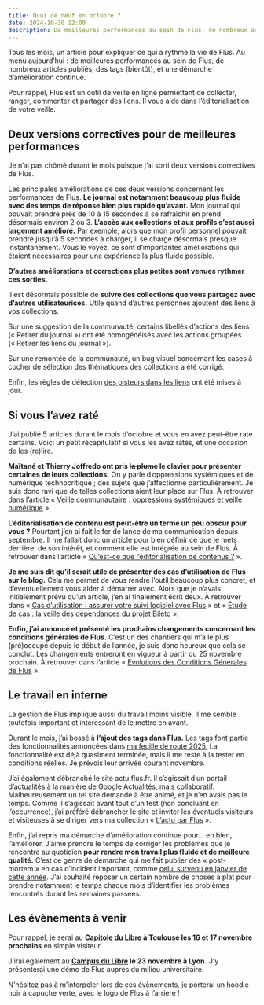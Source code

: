 ```yaml
---
title: Quoi de neuf en octobre ?
date: 2024-10-30 12:00
description: De meilleures performances au sein de Flus, de nombreux articles, des tags (bientôt), et une démarche d’amélioration continue.
---
```


Tous les mois, un article pour expliquer ce qui a rythmé la vie de Flus. Au menu aujourd’hui : de meilleures performances au sein de Flus, de nombreux articles publiés, des tags (bientôt), et une démarche d’amélioration continue.

Pour rappel, Flus est un outil de veille en ligne permettant de collecter, ranger, commenter et partager des liens. Il vous aide dans l’éditorialisation de votre veille.

## Deux versions correctives pour de meilleures performances

Je n’ai pas chômé durant le mois puisque j’ai sorti deux versions correctives de Flus.

Les principales améliorations de ces deux versions concernent les performances de Flus.
**Le journal est notamment beaucoup plus fluide avec des temps de réponse bien plus rapide qu’avant.**
Mon journal qui pouvait prendre près de 10 à 15 secondes à se rafraîchir en prend désormais environ 2 ou 3.
**L’accès aux collections et aux profils s’est aussi largement amélioré.**
Par exemple, alors que [mon profil personnel](https://app.flus.fr/p/1670839367044869607) pouvait prendre jusqu’à 5 secondes à charger, il se charge désormais presque instantanément.
Vous le voyez, ce sont d’importantes améliorations qui étaient nécessaires pour une expérience la plus fluide possible.

**D’autres améliorations et corrections plus petites sont venues rythmer ces sorties.**

Il est désormais possible de **suivre des collections que vous partagez avec d’autres utilisateurices.** Utile quand d’autres personnes ajoutent des liens à vos collections.

Sur une suggestion de la communauté, certains libellés d’actions des liens (« Retirer du journal ») ont été homogénéisés avec les actions groupées (« Retirer les liens du journal »).

Sur une remontée de la communauté, un bug visuel concernant les cases à cocher de sélection des thématiques des collections a été corrigé.

Enfin, les règles de détection [des pisteurs dans les liens](https://flus.fr/carnet/luttez-contre-les-pisteurs-avec-flus.html) ont été mises à jour.

## Si vous l’avez raté

J’ai publié 5 articles durant le mois d’octobre et vous en avez peut-être raté certains.
Voici un petit récapitulatif si vous les avez ratés, et une occasion de les (re)lire.

**Maïtané et Thierry Joffredo ont pris <del>la plume</del> le clavier pour présenter certaines de leurs collections.**
On y parle d’oppressions systémiques et de numérique technocritique ; des sujets que j’affectionne particulièrement.
Je suis donc ravi que de telles collections aient leur place sur Flus.
À retrouver dans l’article « [Veille communautaire : oppressions systémiques et veille numérique](veille-communautaire-oppressions-systemiques-veille-numerique.html) ».

**L’éditorialisation de contenu est peut-être un terme un peu obscur pour vous ?**
Pourtant j’en ai fait le fer de lance de ma communication depuis septembre.
Il me fallait donc un article pour bien définir ce que je mets derrière, de son intérêt, et comment elle est intégrée au sein de Flus.
À retrouver dans l’article « [Qu’est-ce que l’éditorialisation de contenus ?](editorialisation-de-contenus.html) ».

**Je me suis dit qu’il serait utile de présenter des cas d’utilisation de Flus sur le blog.**
Cela me permet de vous rendre l’outil beaucoup plus concret, et d’éventuellement vous aider à démarrer avec.
Alors que je n’avais initialement prévu qu’un article, j’en ai finalement écrit deux.
À retrouver dans « [Cas d’utilisation : assurer votre suivi logiciel avec Flus](cas-utilisation-suivi-logiciel.html) » et « [Étude de cas : la veille des dépendances du projet Bileto](etude-de-cas-dependances-bileto.html) ».

**Enfin, j’ai annoncé et présenté les prochains changements concernant les conditions générales de Flus.**
C’est un des chantiers qui m’a le plus (pré)occupé depuis le début de l’année, je suis donc heureux que cela se conclut.
Les changements entreront en vigueur à partir du 25 novembre prochain.
À retrouver dans l’article « [Évolutions des Conditions Générales de Flus](evolutions-des-conditions-generales.html) ».

## Le travail en interne

La gestion de Flus implique aussi du travail moins visible.
Il me semble toutefois important et intéressant de le mettre en avant.

Durant le mois, j’ai bossé à **l’ajout des tags dans Flus.**
Les tags font partie des fonctionnalités annoncées dans [ma feuille de route 2025.](feuille-de-route-2025.html)
La fonctionnalité est déjà quasiment terminée, mais il me reste à la tester en conditions réelles.
Je prévois leur arrivée courant novembre.

J’ai également débranché le site actu.flus.fr.
Il s’agissait d’un portail d’actualités à la manière de Google Actualités, mais collaboratif.
Malheureusement un tel site demande à être animé, et je n’en avais pas le temps.
Comme il s’agissait avant tout d’un test (non concluant en l’occurrence), j’ai préféré débrancher le site et inviter les éventuels visiteurs et visiteuses à se diriger vers ma collection « [L’actu par Flus](https://app.flus.fr/collections/1806651330350867498) ».

Enfin, j’ai repris ma démarche d’amélioration continue pour… eh bien, l’améliorer.
J’aime prendre le temps de corriger les problèmes que je rencontre au quotidien **pour rendre mon travail plus fluide et de meilleure qualité.**
C’est ce genre de démarche qui me fait publier des « post-mortem » en cas d’incident important, comme [celui survenu en janvier de cette année](2024-01-22-perte-de-comptes-de-paiement.html).
J’ai souhaité reposer un certain nombre de choses à plat pour prendre notamment le temps chaque mois d’identifier les problèmes rencontrés durant les semaines passées.

## Les évènements à venir

Pour rappel, je serai au **[Capitole du Libre](https://capitoledulibre.org/) à Toulouse les 16 et 17 novembre prochains** en simple visiteur.

J’irai également au **[Campus du Libre](https://www.campus-du-libre.org/) le 23 novembre à Lyon.**
J’y présenterai une démo de Flus auprès du milieu universitaire.

N’hésitez pas à m’interpeler lors de ces évènements, je porterai un hoodie noir à capuche verte, avec le logo de Flus à l’arrière !
